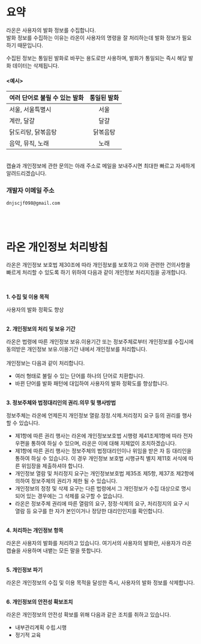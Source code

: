 # 요약
라온은 사용자의 발화 정보를 수집합니다.<br/>
발화 정보를 수집하는 이유는 라온이 사용자의 명령을 잘 처리하는데 발화 정보가 필요하기 때문입니다.

수집된 정보는 통일된 발화로 바꾸는 용도로만 사용하며, 발화가 통일되는 즉시 해당 발화 데이터는 삭제됩니다.


#### <예시>

여러 단어로 불릴 수 있는 발화 | 통일된 발화
---|:---:
서울, 서울특별시 | 서울
계란, 달걀 | 달걀
닭도리탕, 닭볶음탕 | 닭볶음탕
음악, 뮤직, 노래 | 노래



<br/>
캡슐과 개인정보에 관한 문의는 아래 주소로 메일을 보내주시면 최대한 빠르고 자세하게 알려드리겠습니다.

### 개발자 이메일 주소
```
dnjscjf098@gmail.com
```
<br/>
<br/>

# 라온 개인정보 처리방침

라온은 개인정보 보호법 제30조에 따라 개인정보를 보호하고 이와 관련한 건의사항을 빠르게 처리할 수 있도록 하기 위하여 다음과 같이 개인정보 처리지침을 공개합니다.

<br/>

**1. 수집 및 이용 목적**

사용자의 발화 정확도 향상<br/><br/>

**2. 개인정보의 처리 및 보유 기간**

라온은 법령에 따른 개인정보 보유.이용기간 또는 정보주체로부터 개인정보를 수집시에 동의받은 개인정보 보유․이용기간 내에서 개인정보를 처리합니다.<br/><br/>
개인정보는 다음과 같이 처리합니다.<br/>
- 여러 형태로 불릴 수 있는 단어를 하나의 단어로 치환합니다.
- 바뀐 단어를 발화 패턴에 대입하여 사용자의 발화 정확도를 향상합니다.<br/><br/>

**3. 정보주체와 법정대리인의 권리․의무 및 행사방법**

정보주체는 라온에 언제든지 개인정보 열람․정정․삭제․처리정지 요구 등의 권리를 행사할 수 있습니다.

- 제1항에 따른 권리 행사는 라온에 개인정보보호법 시행령 제41조제1항에 따라 전자우편을 통하여 하실 수 있으며,  라온은 이에 대해 지체없이 조치하겠습니다.
- 제1항에 따른 권리 행사는 정보주체의 법정대리인이나 위임을 받은 자 등 대리인을 통하여 하실 수 있습니다. 이 경우 개인정보 보호법 시행규칙 별지 제11호 서식에 따른 위임장을 제출하셔야 합니다.
- 개인정보 열람 및 처리정지 요구는 개인정보보호법 제35조 제5항, 제37조 제2항에 의하여 정보주체의 권리가 제한 될 수 있습니다.
- 개인정보의 정정 및 삭제 요구는 다른 법령에서 그 개인정보가 수집 대상으로 명시되어 있는 경우에는 그 삭제를 요구할 수 없습니다.
- 라온은 정보주체 권리에 따른 열람의 요구, 정정·삭제의 요구, 처리정지의 요구 시 열람 등 요구를 한 자가 본인이거나 정당한 대리인인지를 확인합니다.<br/><br/>

**4. 처리하는 개인정보 항목**

라온은 사용자의 발화를 처리하고 있습니다. 여기서의 사용자의 발화란, 사용자가 라온 캡슐을 사용하며 내뱉는 모든 말을 뜻합니다.<br/><br/>

**5. 개인정보 파기**

라온은 개인정보의 수집 및 이용 목적을 달성한 즉시, 사용자의 발화 정보를 삭제합니다.<br/><br/>

**6. 개인정보의 안전성 확보조치**

라온은 개인정보의 안전성 확보를 위해 다음과 같은 조치를 취하고 있습니다.

- 내부관리계획 수립․시행
- 정기적 교육